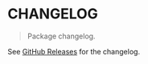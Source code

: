 # CHANGELOG

> Package changelog.

See [GitHub Releases](https://github.com/stdlib-js/stats-base-dmeankbn2/releases) for the changelog.